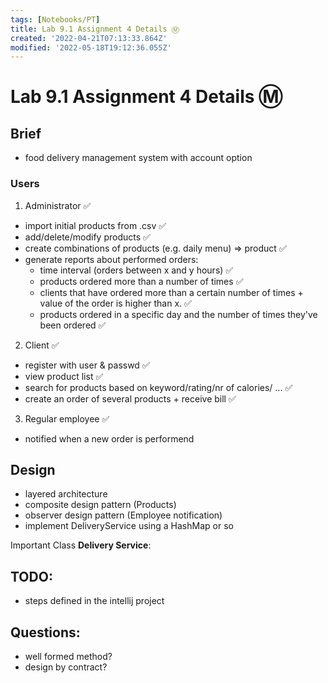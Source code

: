 ```yaml
---
tags: [Notebooks/PT]
title: Lab 9.1 Assignment 4 Details Ⓜ
created: '2022-04-21T07:13:33.864Z'
modified: '2022-05-18T19:12:36.055Z'
---
```


# Lab 9.1 Assignment 4 Details :m:

## Brief
- food delivery management system with account option

### Users
1. Administrator :white_check_mark:
  - import initial products from .csv :white_check_mark:
  - add/delete/modify products :white_check_mark:
  - create combinations of products (e.g. daily menu) => product :white_check_mark:
  - generate reports about performed orders:
    - time interval (orders between x and y hours) :white_check_mark:
    - products ordered more than a number of times :white_check_mark:
    - clients that have ordered more than a certain number of times + value of the order is higher than x. :white_check_mark:
    - products ordered in a specific day and the number of times they've been ordered :white_check_mark:

2. Client :white_check_mark:
  - register with user & passwd :white_check_mark:
  - view product list :white_check_mark:
  - search for products based on keyword/rating/nr of calories/ ... :white_check_mark:
  - create an order of several products + receive bill :white_check_mark:

3. Regular employee :white_check_mark:
- notified when a new order is performend

## Design
- layered architecture
- composite design pattern (Products)
- observer design pattern (Employee notification)
- implement DeliveryService using a HashMap or so

Important Class **Delivery Service**:


## TODO:
- steps defined in the intellij project

## Questions:
- well formed method?
- design by contract?
